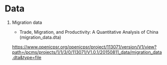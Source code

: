 # Data

1. Migration data

   -  Trade, Migration, and Productivity: A Quantitative Analysis of China (migration_data.dta)

     https://www.openicpsr.org/openicpsr/project/113071/version/V1/view?path=/pcms/projects/1/1/3/0/113071/V1.0.1/20150811_data/migration_data.dta&type=file